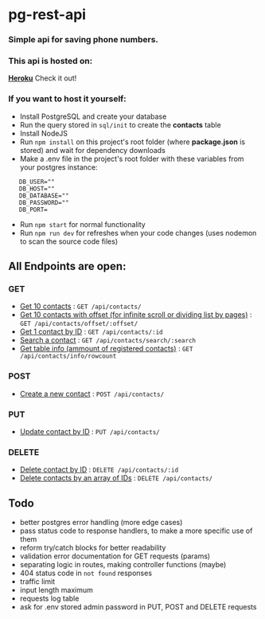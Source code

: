 # pg-rest-api

### Simple api for saving phone numbers.

### This api is hosted on:

[**Heroku**](https://pg-raw-api.herokuapp.com/api/contacts/) Check it out!

### If you want to host it yourself:

- Install PostgreSQL and create your database
- Run the query stored in `sql/init` to create the **contacts** table
- Install NodeJS
- Run `npm install` on this project's root folder (where **package.json** is stored) and wait for dependency downloads
- Make a .env file in the project's root folder with these variables from your postgres instance:

```dosini
   DB_USER=""
   DB_HOST=""
   DB_DATABASE=""
   DB_PASSWORD=""
   DB_PORT=
```

- Run `npm start` for normal functionality
- Run `npm run dev` for refreshes when your code changes (uses nodemon to scan the source code files)

## All Endpoints are open:

### GET

- [Get 10 contacts](docs/get.md) : `GET /api/contacts/`
- [Get 10 contacts with offset (for infinite scroll or dividing list by pages)](docs/getoffset.md) : `GET /api/contacts/offset/:offset/`
- [Get 1 contact by ID](docs/getid.md) : `GET /api/contacts/:id`
- [Search a contact](docs/getsearch.md) : `GET /api/contacts/search/:search`
- [Get table info (ammount of registered contacts)](docs/gettableinfo.md) : `GET /api/contacts/info/rowcount`

### POST

- [Create a new contact](docs/create.md) : `POST /api/contacts/`

### PUT

- [Update contact by ID](docs/update.md) : `PUT /api/contacts/`

### DELETE

- [Delete contact by ID](docs/delete.md) : `DELETE /api/contacts/:id`
- [Delete contacts by an array of IDs](docs/deletearray.md) : `DELETE /api/contacts/`

## Todo

- better postgres error handling (more edge cases)
- pass status code to response handlers, to make a more specific use of them
- reform try/catch blocks for better readability
- validation error documentation for GET requests (params)
- separating logic in routes, making controller functions (maybe)
- 404 status code in `not found` responses
- traffic limit
- input length maximum
- requests log table
- ask for .env stored admin password in PUT, POST and DELETE requests
